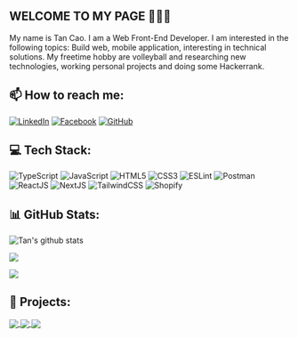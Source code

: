 ## WELCOME TO MY PAGE 👋👋👋

My name is Tan Cao. I am a Web Front-End Developer. I am interested in the following topics: Build web, mobile application, interesting in technical solutions. My freetime hobby are volleyball and researching new technologies, working personal projects and doing some Hackerrank.<br>

## 📫 How to reach me:

[![LinkedIn](https://custom-icon-badges.demolab.com/badge/LinkedIn-0A66C2?logo=linkedin-white&logoColor=fff)](https://www.linkedin.com/in/caotan1803/)
[![Facebook](https://img.shields.io/badge/Facebook-%231877F2.svg?logo=Facebook&logoColor=white)](https://www.facebook.com/tan.cao.52056/)
[![GitHub](https://img.shields.io/badge/GitHub-%23121011.svg?logo=github&logoColor=white)](https://github.com/tancaodev)

## 💻 Tech Stack:

![TypeScript](https://img.shields.io/badge/typescript-%23007ACC.svg?style=for-the-badge&logo=typescript&logoColor=white) ![JavaScript](https://img.shields.io/badge/javascript-%23323330.svg?style=for-the-badge&logo=javascript&logoColor=%23F7DF1E) ![HTML5](https://img.shields.io/badge/html5-%23E34F26.svg?style=for-the-badge&logo=html5&logoColor=white) ![CSS3](https://img.shields.io/badge/css3-%231572B6.svg?style=for-the-badge&logo=css3&logoColor=white) ![ESLint](https://img.shields.io/badge/ESLint-4B3263?style=for-the-badge&logo=eslint&logoColor=white) ![Postman](https://img.shields.io/badge/Postman-FF6C37?style=for-the-badge&logo=postman&logoColor=white) ![ReactJS](https://img.shields.io/badge/-ReactJs-61DAFB?logo=react&logoColor=black&style=for-the-badge) ![NextJS](https://img.shields.io/badge/next.js-000000?style=for-the-badge&logo=nextdotjs&logoColor=white) ![TailwindCSS](https://img.shields.io/badge/Tailwind_CSS-grey?style=for-the-badge&logo=tailwind-css&logoColor=38B2AC) ![Shopify](https://img.shields.io/badge/Shopify-7AB55C?style=for-the-badge&logo=shopify&logoColor=white) 

## 📊 GitHub Stats:

![Tan's github stats](https://github-readme-stats-git-masterrstaa-rickstaa.vercel.app/api?username=tancaodev&show_icons=true&theme=tokyonight&count_private=true)

![](https://github-readme-streak-stats.herokuapp.com/?user=tancaodev&theme=tokyonight&hide_border=false)
<br/>

![](https://github-readme-stats.vercel.app/api/top-langs/?username=tancaodev&theme=tokyonight&hide_border=false&include_all_commits=true&count_private=true&layout=compact)

## 📓 Projects:

<a href="https://github.com/tancaodev/React-Dot-Net-Final-Project">
  <!-- Change the `github-readme-stats.anuraghazra1.vercel.app` to `github-readme-stats.vercel.app`  -->
  <img align="center" src="https://github-readme-stats.vercel.app/api/pin/?username=tancaodev&repo=React-Dot-Net-Final-Project&theme=radical" />
</a>    
<a href="https://github.com/tancaodev/ASCII-generator/">
  <!-- Change the `github-readme-stats.anuraghazra1.vercel.app` to `github-readme-stats.vercel.app`  -->
  <img align="center" src="https://github-readme-stats.vercel.app/api/pin/?username=tancaodev&repo=Ecommerce-Store&theme=merko" />
</a>
<a href="https://github.com/tancaodev/Super-mario-bros-A3C-pytorch/">
  <!-- Change the `github-readme-stats.anuraghazra1.vercel.app` to `github-readme-stats.vercel.app`  -->
  <img align="center" src="https://github-readme-stats.vercel.app/api/pin/?username=tancaodev&repo=E-Commerce-Admin&theme=gruvbox" />
</a>
